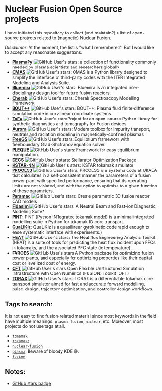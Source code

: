 # Nuclear Fusion Open Source projects

I have initiated this repository to collect (and maintain?) a list of open-source projects related to (magnetic) Nuclear Fusion. 

*Disclaimer*: At the moment, the list is "what I remembered". But I would like to accept any reasonable suggestions.

* [**PlasmaPy**](https://github.com/PlasmaPy/PlasmaPy) ![GitHub User's stars](https://img.shields.io/github/stars/PlasmaPy/PlasmaPy?style=flat&label=%E2%AD%90): a collection of functionality commonly needed by plasma scientists and researchers globally
* [**OMAS**](https://github.com/gafusion/omas) ![GitHub User's stars](https://img.shields.io/github/stars/gafusion/omas?style=flat&label=%E2%AD%90): OMAS is a Python library designed to simplify the interface of third-party codes with the ITER Integrated Modeling and Analysis Suite.
* [**Bluemira**](https://github.com/Fusion-Power-Plant-Framework/bluemira) ![GitHub User's stars](https://img.shields.io/github/stars/Fusion-Power-Plant-Framework/bluemira?style=flat&label=%E2%AD%90): Bluemira is an integrated inter-disciplinary design tool for future fusion reactors.
* [**Cherab**](https://github.com/cherab) ![GitHub User's stars](https://img.shields.io/github/stars/cherab?style=flat&label=%E2%AD%90): Cherab Spectroscopy Modelling Framework
* [**BOUT++**](https://github.com/boutproject) ![GitHub User's stars](https://img.shields.io/github/stars/boutproject?style=flat&label=%E2%AD%90): BOUT++: Plasma fluid finite-difference simulation code in curvilinear coordinate systems
* [**ToFu**](https://github.com/ToFuProject) ![GitHub User's stars](https://img.shields.io/github/stars/ToFuProject?style=flat&label=%E2%AD%90)Project for an open-source Python library for synthetic diagnostics and tomography for Fusion devices
* [**Aurora**](https://github.com/fsciortino/Aurora) ![GitHub User's stars](https://img.shields.io/github/stars/fsciortino/Aurora?style=flat&label=%E2%AD%90): Modern toolbox for impurity transport, neutrals and radiation modeling in magnetically-confined plasmas
* [**FreeGS**](https://github.com/freegs-plasma/freegs) ![GitHub User's stars](https://img.shields.io/github/stars/freegs-plasma/freegs?style=flat&label=%E2%AD%90): Equilibrium framework with freeboundary Grad-Shafranov equation solver.
* [**PLEQUE**](https://github.com/kripnerl/pleque) ![GitHub User's stars](https://img.shields.io/github/stars/kripnerl/pleque?style=flat&label=%E2%AD%90): Framework for easy equilibrium manipulation.
* [**DECS**](https://github.com/PlasmaControl/DESC) ![GitHub User's stars](https://img.shields.io/github/stars/PlasmaControl/DESC?style=flat&label=%E2%AD%90): Stellarator Optimization Package
* [**KSTAR-NN**](https://github.com/jaem-seo/KSTAR_tokamak_simulator) ![GitHub User's stars](https://img.shields.io/github/stars/jaem-seo/KSTAR_tokamak_simulator?style=flat&label=%E2%AD%90): KSTAR tokamak simulator
* [**PROCESS**](https://github.com/ukaea/PROCESS) ![GitHub User's stars](https://img.shields.io/github/stars/ukaea/PROCESS?style=flat&label=%E2%AD%90): PROCESS is a systems code at UKAEA that calculates in a self-consistent manner the parameters of a fusion power plant with specified performance, ensuring that its operating limits are not violated, and with the option to optimise to a given function of these parameters.
* [**Paramac**](https://github.com/ukaea/paramak) ![GitHub User's stars](https://img.shields.io/github/stars/ukaea/paramak?style=flat&label=%E2%AD%90): Create parametric 3D fusion reactor CAD models
* [**Fidasim**](https://github.com/D3DEnergetic/FIDASIM) ![GitHub User's stars](https://img.shields.io/github/stars/D3DEnergetic%2FFIDASIM?style=flat&label=%E2%AD%90): A Neutral Beam and Fast-ion Diagnostic Modeling Suite*
* [**PINT**](https://gitlab.com/qualikiz-group/pyntegrated_model): PINT (Python INTegrated tokamak model) is a minimal integrated modelling suite in Python for tokamak 1D core transport.
* [**QuaLiKiz**](https://gitlab.com/qualikiz-group): QuaLiKiz is a quasilinear gyrokinetic code rapid enough to ease systematic interface with experiments.)
* [**HEAT**](https://github.com/plasmapotential/HEAT) ![GitHub User's stars](https://img.shields.io/github/stars/plasmapotential/HEAT?style=flat&label=%E2%AD%90): The Heat flux Engineering Analysis Toolkit (HEAT) is a suite of tools for predicting the heat flux incident upon PFCs in tokamaks, and the associated PFC state (ie temperature).
* [**FAROES**](https://github.com/PlasmaControl/FAROES) ![GitHub User's stars](https://img.shields.io/github/stars/PlasmaControl/FAROES?style=flat&label=%E2%AD%90) A Python package for optimizing fusion power plants, and especially for optimizing properties like their capital cost or levelized cost of energy.
* [**OFT**](https://github.com/hansec/OpenFUSIONToolkit) ![GitHub User's stars](https://img.shields.io/github/stars/hansec/OpenFUSIONToolkit?style=flat&label=%E2%AD%90) Open Flexible Unstructured Simulation Infrastructure with Open Numerics (FUSION) Toolkit (OFT)
* [**TORAX**](https://github.com/google-deepmind/torax) ![GitHub User's stars](https://img.shields.io/github/stars/google-deepmind/torax?style=flat&label=%E2%AD%90): TORAX is a differentiable tokamak core transport simulator aimed for fast and accurate forward modelling, pulse-design, trajectory optimization, and controller design workflows.

## Tags to search: 

It is not easy to find fusion-related material since most keywords in the field have multiple meanings: `plasma`, `fusion`, `nuclear`, etc. Moreover, most projects do not use tags at all. 

* [`tomamak`](https://github.com/topics/tokamak)
* [`tokamaks`](https://github.com/topics/tokamak)
* [`nuclear-fusion`](https://github.com/topics/nuclear-fusion)
* [`plasma`](https://github.com/topics/plasma): Beware of bloody KDE :smile:.
* [`fusion`](https://github.com/topics/fusion) 


## Notes:

* [GitHub stars badge](https://shields.io/badges/git-hub-users-stars)
